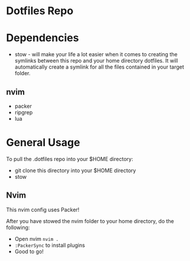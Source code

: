 # Dotfiles Repo

# Dependencies
* stow - will make your life a lot easier when it comes to creating the symlinks between this repo and your home directory dotfiles. It will automatically create a symlink for all the files contained in your target folder.

## nvim
* packer
* ripgrep
* lua

# General Usage
To pull the .dotfiles repo into your $HOME directory:
* git clone this directory into your $HOME directory
* stow <folder-name>

## Nvim
This nvim config uses Packer!

After you have stowed the nvim folder to your home directory, do the following:
* Open nvim `nvim .`
* `:PackerSync` to install plugins
* Good to go!

